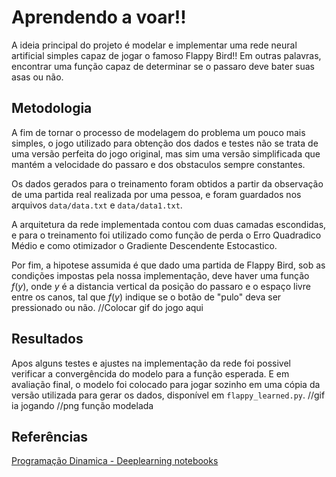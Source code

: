 # Aprendendo a voar!!
A ideia principal do projeto é modelar e implementar uma rede neural artificial simples capaz de jogar o famoso Flappy Bird!! Em outras palavras, encontrar uma função capaz de determinar se o passaro deve bater suas asas ou não.

## Metodologia
A fim de tornar o processo de modelagem do problema um pouco mais simples, o jogo utilizado para obtenção dos dados e testes não se trata de uma versão perfeita do jogo original, mas sim uma versão simplificada que mantém a velocidade do passaro e dos obstaculos sempre constantes.

Os dados gerados para o treinamento foram obtidos a partir da observação de uma partida real realizada por uma pessoa, e foram guardados nos arquivos ``data/data.txt`` e ``data/data1.txt``.

A arquitetura da rede implementada contou com duas camadas escondidas, e para o treinamento foi utilizado como função de perda o Erro Quadradico Médio e como otimizador o Gradiente Descendente Estocastico.

Por fim, a hipotese assumida é que dado uma partida de Flappy Bird, sob as condições impostas pela nossa implementação, deve haver uma função $f(y)$, onde $y$ é a distancia vertical da posição do passaro e o espaço livre entre os canos, tal que $f(y)$ indique se o botão de "pulo" deva ser pressionado ou não.
//Colocar gif do jogo aqui

## Resultados
Apos alguns testes e ajustes na implementação da rede foi possivel verificar a convergêncida do modelo para a função esperada. E em avaliação final, o modelo foi colocado para jogar sozinho em uma cópia da versão utilizada para gerar os dados, disponível em ``flappy_learned.py``.
//gif ia jogando
//png função modelada

## Referências
[Programação Dinamica - Deeplearning notebooks](https://colab.research.google.com/github/pgdinamica/deeplearning/blob/main/notebooks/Introdu%C3%A7%C3%A3o_ao_Pytorch.ipynb#scrollTo=VxBiabB9_Ui7)
